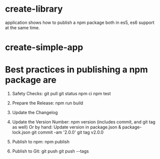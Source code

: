 # create-library
application shows how to publish a npm package both in es5, es6 support at the same time.

# create-simple-app

# Best practices in publishing a npm package are
1. Safety Checks:
    git pull
    git status
    npm ci
    npm test
2. Prepare the Release:
    npm run build
   
3. Update the Changelog

4. Update the Version Number:
        npm version (includes commit, and git tag as well)
   Or by hand:
     Update version in package.json & package-lock.json
      git commit -am '2.0.0'
      git tag v2.0.0
5. Publish to npm:
    npm publish
6. Publish to Git:
    git push
    git push --tags
 

